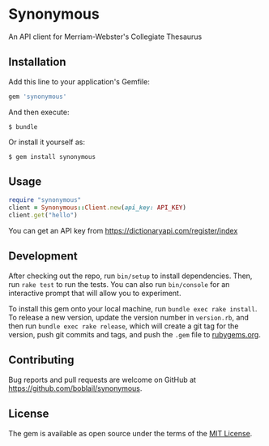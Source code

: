 # Synonymous

An API client for Merriam-Webster's Collegiate Thesaurus

## Installation

Add this line to your application's Gemfile:

```ruby
gem 'synonymous'
```

And then execute:

    $ bundle

Or install it yourself as:

    $ gem install synonymous

## Usage

```ruby
require "synonymous"
client = Synonymous::Client.new(api_key: API_KEY)
client.get("hello")
```

You can get an API key from https://dictionaryapi.com/register/index


## Development

After checking out the repo, run `bin/setup` to install dependencies. Then, run `rake test` to run the tests. You can also run `bin/console` for an interactive prompt that will allow you to experiment.

To install this gem onto your local machine, run `bundle exec rake install`. To release a new version, update the version number in `version.rb`, and then run `bundle exec rake release`, which will create a git tag for the version, push git commits and tags, and push the `.gem` file to [rubygems.org](https://rubygems.org).

## Contributing

Bug reports and pull requests are welcome on GitHub at https://github.com/boblail/synonymous.

## License

The gem is available as open source under the terms of the [MIT License](https://opensource.org/licenses/MIT).
